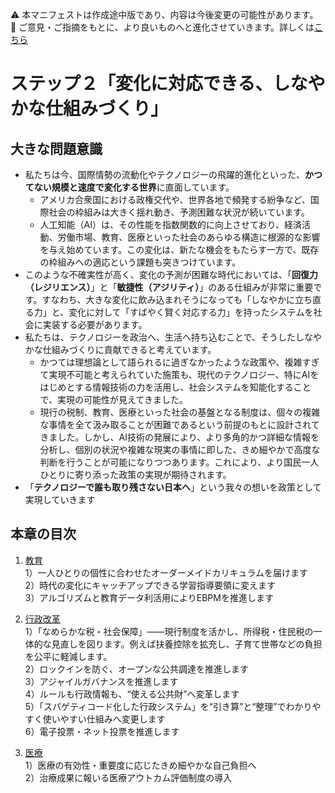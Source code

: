 ⚠️ 本マニフェストは作成途中版であり、内容は今後変更の可能性があります。  
💬 ご意見・ご指摘をもとに、より良いものへと進化させていきます。詳しくは[こちら](README.md#このマニフェスト自身もみんなの知恵を集めて改善していきます)

# ステップ２「変化に対応できる、しなやかな仕組みづくり」

## 大きな問題意識

* 私たちは今、国際情勢の流動化やテクノロジーの飛躍的進化といった、**かつてない規模と速度で変化する世界**に直面しています。  
  * アメリカ合衆国における政権交代や、世界各地で頻発する紛争など、国際社会の枠組みは大きく揺れ動き、予測困難な状況が続いています。  
  * 人工知能（AI）は、その性能を指数関数的に向上させており、経済活動、労働市場、教育、医療といった社会のあらゆる構造に根源的な影響を与え始めています。この変化は、新たな機会をもたらす一方で、既存の枠組みへの適応という課題も突きつけています。  
* このような不確実性が高く、変化の予測が困難な時代においては、「**回復力（レジリエンス）**」と「**敏捷性（アジリティ）**」のある仕組みが非常に重要です。すなわち、大きな変化に飲み込まれそうになっても「しなやかに立ち直る力」と、変化に対して「すばやく賢く対応する力」を持ったシステムを社会に実装する必要があります。  
* 私たちは、テクノロジーを政治へ、生活へ持ち込むことで、そうしたしなやかな仕組みづくりに貢献できると考えています。  
  * かつては理想論として語られるに過ぎなかったような政策や、複雑すぎて実現不可能と考えられていた施策も、現代のテクノロジー、特にAIをはじめとする情報技術の力を活用し、社会システムを知能化することで、実現の可能性が見えてきました。  
  * 現行の税制、教育、医療といった社会の基盤となる制度は、個々の複雑な事情を全て汲み取ることが困難であるという前提のもとに設計されてきました。しかし、AI技術の発展により、より多角的かつ詳細な情報を分析し、個別の状況や複雑な現実の事情に即した、きめ細やかで高度な判断を行うことが可能になりつつあります。これにより、より国民一人ひとりに寄り添った政策の実現が期待されます。  
* 「**テクノロジーで誰も取り残さない日本へ**」という我々の想いを政策として実現していきます

## 本章の目次

1. [教育](21_ステップ２教育.md)  
   1）一人ひとりの個性に合わせたオーダーメイドカリキュラムを届けます  
   2）時代の変化にキャッチアップできる学習指導要領に変えます  
   3）アルゴリズムと教育データ利活用によりEBPMを推進します

2. [行政改革](22_ステップ２行政改革.md)  
   1）「なめらかな税・社会保障」——現行制度を活かし、所得税・住民税の一体的な見直しを図ります。例えば扶養控除を拡充し、子育て世帯などの負担を公平に軽減します。  
   2）ロックインを防ぐ、オープンな公共調達を推進します  
   3）アジャイルガバナンスを推進します  
   4）ルールも行政情報も、“使える公共財”へ変革します  
   5）「スパゲティコード化した行政システム」を“引き算”と“整理”でわかりやすく使いやすい仕組みへ変更します  
   6）電子投票・ネット投票を推進します

4. [医療](24_ステップ２医療.md)  
   1）医療の有効性・重要度に応じたきめ細やかな自己負担へ  
   2）治療成果に報いる医療アウトカム評価制度の導入

#  

